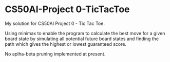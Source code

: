 # CS50AI-Project 0-TicTacToe
My solution for CS50AI Project 0 - Tic Tac Toe.

Using minimax to enable the program to calculate the best move for a given board state by simulating all potential future board states and finding the path which gives the highest or lowest guaranteed score.

No aplha-beta pruning implemented at present.
